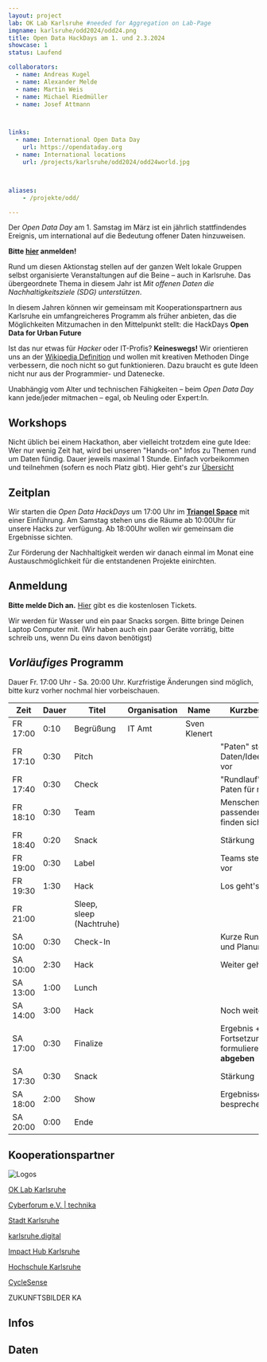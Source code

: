 ```yaml
---
layout: project
lab: OK Lab Karlsruhe #needed for Aggregation on Lab-Page
imgname: karlsruhe/odd2024/odd24.png
title: Open Data HackDays am 1. und 2.3.2024
showcase: 1
status: Laufend

collaborators:
  - name: Andreas Kugel
  - name: Alexander Melde
  - name: Martin Weis
  - name: Michael Riedmüller
  - name: Josef Attmann



links:
  - name: International Open Data Day
    url: https://opendataday.org
  - name: International locations
    url: /projects/karlsruhe/odd2024/odd24world.jpg



aliases:
    - /projekte/odd/

---
```


Der *Open Data Day* am 1. Samstag im März ist ein jährlich stattfindendes Ereignis, um international auf die Bedeutung offener Daten hinzuweisen. 

**Bitte [hier](https://pretix.eu/digital-codes/oddka24/) anmelden!** 

<!-- 
![](/projects/karlsruhe/odd2024/odd24.png)
-->

Rund um diesen Aktionstag stellen auf der ganzen Welt lokale Gruppen selbst organisierte Veranstaltungen auf die Beine – auch in Karlsruhe.
Das übergeordnete Thema in diesem Jahr ist *Mit offenen Daten die Nachhaltigkeitsziele (SDG) unterstützen*.

In diesem Jahren können wir gemeinsam mit Kooperationspartnern aus Karlsruhe ein umfangreicheres Programm als früher anbieten, das die Möglichkeiten Mitzumachen in den Mittelpunkt stellt: die HackDays **Open Data for Urban Future**

Ist das nur etwas für *Hacker* oder IT-Profis? **Keineswegs!** Wir orientieren uns an der [Wikipedia Definition](https://de.wikipedia.org/wiki/Hack) und wollen mit kreativen Methoden Dinge verbessern, die noch nicht so gut funktionieren. Dazu braucht es gute Ideen nicht nur aus der Programmier- und Datenecke.

Unabhängig vom Alter und technischen Fähigkeiten – beim *Open Data Day* kann jede/jeder mitmachen – egal, ob Neuling oder Expert:In.

## Workshops
Nicht üblich bei einem Hackathon, aber vielleicht trotzdem eine gute Idee: Wer nur wenig Zeit hat, wird bei unseren "Hands-on" Infos zu Themen rund um Daten fündig. Dauer jeweils maximal 1 Stunde. Einfach vorbeikommen und teilnehmen (sofern es noch Platz gibt). Hier geht's zur [Übersicht](/odd24-workshops/)

## Zeitplan

Wir starten die *Open Data HackDays* um 17:00 Uhr im **[Triangel Space](https://www.triangel.space/)** mit einer Einführung. Am Samstag stehen uns die Räume ab 10:00Uhr für unsere Hacks zur verfügung. Ab 18:00Uhr wollen wir gemeinsam die Ergebnisse sichten.

Zur Förderung der Nachhaltigkeit werden wir danach einmal im Monat eine Austauschmöglichkeit für die entstandenen Projekte einirchten.

<!-- 
![](/projects/karlsruhe/odd2024/odd24-wide.png)
-->


## Anmeldung

**Bitte melde Dich an.** [Hier](https://pretix.eu/digital-codes/oddka24/) gibt es die kostenlosen Tickets. 

Wir werden für Wasser und ein paar Snacks sorgen. Bitte bringe Deinen Laptop Computer mit. (Wir haben auch ein paar Geräte vorrätig, bitte schreib uns, wenn Du eins davon benötigst)

## *Vorläufiges* Programm
Dauer Fr. 17:00 Uhr - Sa. 20:00 Uhr. Kurzfristige Änderungen sind möglich, bitte kurz vorher nochmal hier vorbeischauen.
 
| Zeit      | Dauer | Titel      | Organisation | Name      | Kurzbeschreibung |
| ----------- | ----------- | ----------- | ----------- | ----------- | ----------- |
|FR 17:00|0:10|Begrüßung |IT Amt|Sven Klenert| |
|FR 17:10|0:30| Pitch  |  |  | "Paten" stellen Daten/Ideen/Vorschläge vor |
|FR 17:40|0:30| Check |  |  | "Rundlauf" bei den Paten für mehr Infos  |
|FR 18:10|0:30| Team |  |  | Menschen mit passenden Interessen finden sich |
|FR 18:40|0:20| Snack |  |  | Stärkung |
|FR 19:00|0:30| Label |  |  | Teams stellen Projekte vor |
|FR 19:30|1:30| Hack |  |  | Los geht's ... |
|FR 21:00|| Sleep, sleep (Nachtruhe) ||||
|SA 10:00|0:30| Check-In ||| Kurze Runde zu Stand und Planung |
|SA 10:00|2:30| Hack ||| Weiter geht's ...|
|SA 13:00|1:00| Lunch ||| |
|SA 14:00|3:00| Hack  | | | Noch weiter ... |
|SA 17:00|0:30| Finalize  | | | Ergebnis + Fortsetzungsidee formulieren. **Folien abgeben** |
|SA 17:30|0:30| Snack |  |  | Stärkung |
|SA 18:00|2:00| Show  | | | Ergebnisse zeigen + besprechen |
|SA 20:00|0:00| Ende  | | |  |


## Kooperationspartner

![Logos](/projects/karlsruhe/odd2024/odd24coop.png)

[OK Lab Karlsruhe](https://ok-lab-karlsruhe.de)

<!-- 
-->

[Cyberforum e.V. | technika](https://www.cyberforum.de/)

[Stadt Karlsruhe](https://www.karlsruhe.de)

[karlsruhe.digital](https://karlsruhe.digital/)

[Impact Hub Karlsruhe](https://karlsruhe.impacthub.net)

[Hochschule Karlsruhe](https://www.h-ka.de/)

[CycleSense](https://cyclesense.de/)

ZUKUNFTSBILDER KA


## Infos


## Daten


